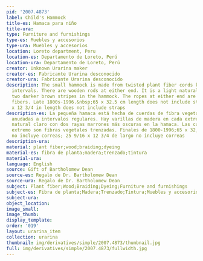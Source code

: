 ```yaml
---
pid: '2007.4873'
label: Child's Hammock
title-es: Hamaca para niño
title-ura:
type: Furniture and furnishings
type-es: Muebles y accesorios
type-ura: Muebles y accesorios
location: Loreto department, Peru
location-es: Departamento de Loreto, Perú
location-ura: Departamento de Loreto, Perú
creator: Unknown Urarina maker
creator-es: Fabricante Urarina desconocido
creator-ura: Fabricante Urarina desconocido
description: The small hammock is made from twisted plant fiber cords knotted at regular
  intervals. There are wooden rods at either end. It is a light natural color with
  two darker brown stripes in the hammock. The ropes at either end are braided plant
  fibers. Late 1800s-1996.&nbsp;65 x 32.5 cm length does not include straps; 25 9/16
  x 12 3/4 in length does not include straps
description-es: La pequeña hamaca está hecha de cuerdas de fibra vegetal retorcidas
  anudadas a intervalos regulares. Hay varillas de madera en cada extremo. Es un color
  natural claro con dos rayas marrones más oscuras en la hamaca. Las cuerdas en cada
  extremo son fibras vegetales trenzadas. Finales de 1800-1996;65 x 32,5 cm de largo
  no incluye correas; 25 9/16 x 12 3/4 de largo no incluye correas
description-ura:
material: plant fiber;wood;braiding;dyeing
material-es: fibra de planta;madera;trenzado;tintura
material-ura:
language: English
source: Gift of Bartholomew Dean
source-es: Regalo de Dr. Bartholomew Dean
source-ura: Regalo de Dr. Bartholomew Dean
subject: Plant fiber;Wood;Braiding;Dyeing;Furniture and furnishings
subject-es: Fibra de planta;Madera;Trenzado;Tintura;Muebles y accesorios
subject-ura:
object_location:
image_small:
image_thumb:
display_template:
order: '019'
layout: urarina_item
collection: urarina
thumbnail: img/derivatives/simple/2007.4873/thumbnail.jpg
full: img/derivatives/simple/2007.4873/fullwidth.jpg
---
```

